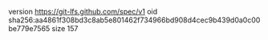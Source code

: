 version https://git-lfs.github.com/spec/v1
oid sha256:aa4861f308bd3c8ab5e801462f734966bd908d4cec9b439d0a0c00be779e7565
size 157
